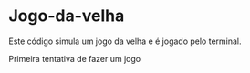 # Jogo-da-velha
Este código simula um jogo da velha e é jogado pelo terminal.

Primeira tentativa de fazer um jogo
